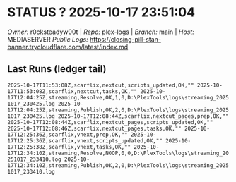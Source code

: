 # STATUS ? 2025-10-17 23:51:04

*Owner:* r0cksteadyw00t  |  *Repo:* plex-logs  |  *Branch:* main  |  *Host:* MEDIASERVER
*Public Logs:* https://closing-pill-stan-banner.trycloudflare.com/latest/index.md

## Last Runs (ledger tail)

``
2025-10-17T11:53:08Z,scarflix,nextcut,scripts_updated,OK,""
2025-10-17T11:53:08Z,scarflix,nextcut,tasks,OK,""
2025-10-17T12:04:25Z,streaming,Resolve,OK,1,0,D:\PlexTools\logs\streaming_20251017_230425.log
2025-10-17T12:04:25Z,streaming,Publish,OK,2,0,D:\PlexTools\logs\streaming_20251017_230425.log
2025-10-17T12:08:44Z,scarflix,nextcut_pages,prep,OK,""
2025-10-17T12:08:44Z,scarflix,nextcut_pages,scripts_updated,OK,""
2025-10-17T12:08:46Z,scarflix,nextcut_pages,tasks,OK,""
2025-10-17T12:25:36Z,scarflix,vnext,prep,OK,""
2025-10-17T12:25:36Z,scarflix,vnext,scripts_updated,OK,""
2025-10-17T12:25:38Z,scarflix,vnext,tasks,OK,""
2025-10-17T12:34:10Z,streaming,Resolve,NOOP,0,0,D:\PlexTools\logs\streaming_20251017_233410.log
2025-10-17T12:34:10Z,streaming,Publish,OK,2,0,D:\PlexTools\logs\streaming_20251017_233410.log
``